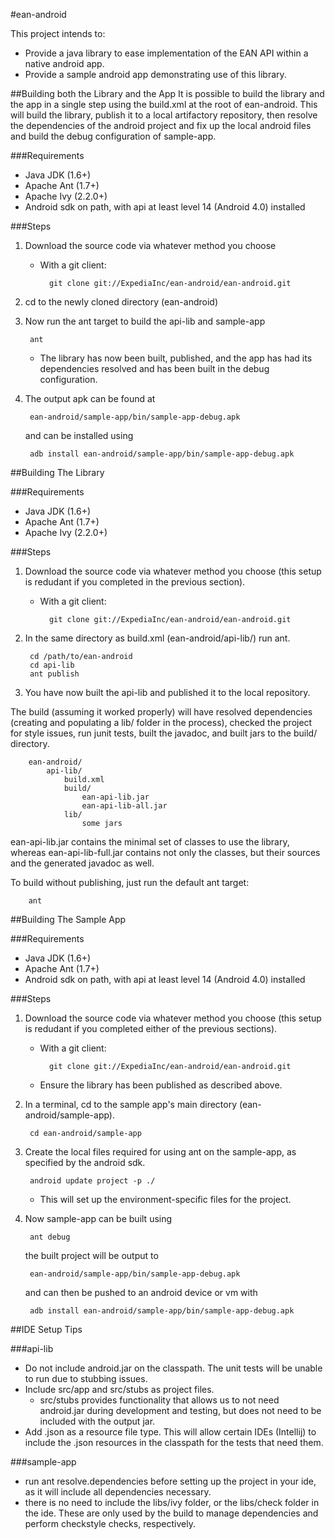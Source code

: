 #ean-android

This project intends to:

- Provide a java library to ease implementation of the EAN API within a native android app.
- Provide a sample android app demonstrating use of this library.

##Building both the Library and the App
It is possible to build the library and the app in a single step using the build.xml at the root of ean-android. This will build the library, publish it to a local artifactory repository, then resolve the dependencies of the android project and fix up the local android files and build the debug configuration of sample-app.

###Requirements
- Java JDK (1.6+)
- Apache Ant (1.7+)
- Apache Ivy (2.2.0+)
- Android sdk on path, with api at least level 14 (Android 4.0) installed

###Steps
1. Download the source code via whatever method you choose
    - With a git client:

            git clone git://ExpediaInc/ean-android/ean-android.git
2. cd to the newly cloned directory (ean-android)
3. Now run the ant target to build the api-lib and sample-app

        ant
    - The library has now been built, published, and the app has had its dependencies resolved and has been built in the debug configuration.
4. The output apk can be found at

        ean-android/sample-app/bin/sample-app-debug.apk
    and can be installed using

        adb install ean-android/sample-app/bin/sample-app-debug.apk

##Building The Library

###Requirements

- Java JDK (1.6+)
- Apache Ant (1.7+)
- Apache Ivy (2.2.0+)

###Steps
1. Download the source code via whatever method you choose (this setup is redudant if you completed in the previous section).

    - With a git client:

            git clone git://ExpediaInc/ean-android/ean-android.git
2. In the same directory as build.xml (ean-android/api-lib/) run ant.

        cd /path/to/ean-android
        cd api-lib
        ant publish
3. You have now built the api-lib and published it to the local repository.

The build (assuming it worked properly) will have resolved dependencies (creating and populating a lib/ folder in the process), checked the project for style issues, run junit tests, built the javadoc, and built jars to the build/ directory.
        
        ean-android/
            api-lib/
                build.xml
                build/
                    ean-api-lib.jar
                    ean-api-lib-all.jar
                lib/
                    some jars
                    
ean-api-lib.jar contains the minimal set of classes to use the library, whereas ean-api-lib-full.jar contains not only the classes, but their sources and the generated javadoc as well.

To build without publishing, just run the default ant target:

        ant
##Building The Sample App

###Requirements

- Java JDK (1.6+)
- Apache Ant (1.7+)
- Android sdk on path, with api at least level 14 (Android 4.0) installed

###Steps
1. Download the source code via whatever method you choose (this setup is redudant if you completed either of the previous sections).

    - With a git client:

            git clone git://ExpediaInc/ean-android/ean-android.git
    - Ensure the library has been published as described above.

3. In a terminal, cd to the sample app's main directory (ean-android/sample-app).

        cd ean-android/sample-app
4. Create the local files required for using ant on the sample-app, as specified by the android sdk.

        android update project -p ./
    - This will set up the environment-specific files for the project.
5. Now sample-app can be built using

        ant debug
    the built project will be output to

        ean-android/sample-app/bin/sample-app-debug.apk
    and can then be pushed to an android device or vm with

        adb install ean-android/sample-app/bin/sample-app-debug.apk


##IDE Setup Tips

###api-lib
- Do not include android.jar on the classpath. The unit tests will be unable to run due to stubbing issues.
- Include src/app and src/stubs as project files. 
    - src/stubs provides functionality that allows us to not need android.jar during development and testing, but does not need to be included with the output jar.
- Add .json as a resource file type. This will allow certain IDEs (Intellij) to include the .json resources in the classpath for the tests that need them.

###sample-app
- run ant resolve.dependencies before setting up the project in your ide, as it will include all dependencies necessary.
- there is no need to include the libs/ivy folder, or the libs/check folder in the ide. These are only used by the build to manage dependencies and perform checkstyle checks, respectively.
